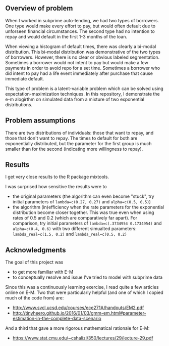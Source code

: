 ## Overview of problem

When I worked in subprime auto-lending, we had two types of borrowers.  One type would make every effort to pay, but would often default due to unforseen financial circumstances.  The second type had no intention to repay and would default in the first 1-3 months of the loan.  

When viewing a histogram of default times, there was clearly a bi-modal distribution.  This bi-modal distribution was demonstrative of the two types of borrowers.  However, there is no clear or obvious labeled segmentation.  Sometimes a borrower would not intent to pay but would make a few payments in order to avoid repo for a set time.  Sometimes a borrower who did intent to pay had a life event immediately after purchase that cause immediate default.

This type of problem is a latent-variable problem which can be solved using expectation-maximization techniques.  In this repository, I demonstrate the e-m alogirthm on simulated data from a mixture of two exponential distributions.  

## Problem assumptions

There are two distributions of individuals: those that want to repay, and those that don't want to repay.  The times to default for both are exponentially distributed, but the parameter for the first group is much smaller than for the second (indicating more willingness to repay).  

## Results

I get very close results to the R package mixtools.  

I was surprised how sensitive the results were to 
* the original parameters (the algorithm can even become "stuck", try initial parameters of `lambda=c(0.27, 0.27)` and `alpha=c(0.5, 0.5)`)
* the algorithm (in)efficiency when the rate parameters for the exponential distribution become closer together.  This was true even when using rates of 0.5 and 0.2 (which are comparatively far apart).  For comparison, try initial parameters of `lambda=c(.3734954 0.1734954)` and `alpha=c(0.4, 0.6)` with two different simualted parameters: `lambda_real=c(1.5, 0.2)` and `lambda_real=c(0.5, 0.2)`

## Acknowledgments

The goal of this project was 
* to get more familiar with E-M
* to conceptually resolve and issue I've tried to model with subprime data

Since this was a continuously learning exercise, I read quite a few articles online on E-M.  Two that were particularly helpful (and one of which I copied much of the code from) are:
* http://www.svcl.ucsd.edu/courses/ece271A/handouts/EM2.pdf
* http://tinyheero.github.io/2016/01/03/gmm-em.html#parameter-estimation-in-the-complete-data-scenario

And a third that gave a more rigorous mathematical rationale for E-M:
* https://www.stat.cmu.edu/~cshalizi/350/lectures/29/lecture-29.pdf